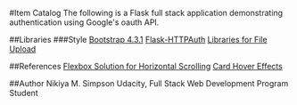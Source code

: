 #Item Catalog
The following is a Flask full stack application demonstrating authentication using Google's oauth API.

##Libraries
###Style
[Bootstrap 4.3.1](https://getbootstrap.com/docs/4.3/layout/overview/)
[Flask-HTTPAuth](https://flask-httpauth.readthedocs.io/en/latest/)
[Libraries for File Upload](http://flask.pocoo.org/docs/1.0/patterns/fileuploads/)

##References
[Flexbox Solution for Horizontal Scrolling](https://codeburst.io/how-to-create-horizontal-scrolling-containers-d8069651e9c6)
[Card Hover Effects](https://codepen.io/jasonheecs/pen/GNNwpZ)

##Author
Nikiya M. Simpson
Udacity, Full Stack Web Development Program Student